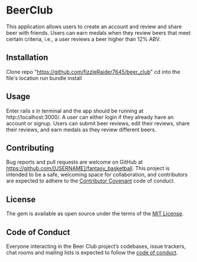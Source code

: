 # BeerClub

This application allows users to create an account and review and share beer with
friends. Users can earn medals when they review beers that meet certain criteria,
i.e., a user reviews a beer higher than 12% ABV.

## Installation

Clone repo "https://github.com/fizzleRaider7645/beer_club"
cd into the file's location
run bundle install

## Usage

Enter rails s in terminal and the app should be running at http://localhost:3000/.
A user can either login if they already have an account or signup. Users can
submit beer reviews, edit their reviews, share their reviews,
and earn medals as they review different beers.

## Contributing

Bug reports and pull requests are welcome on GitHub at
https://github.com/[USERNAME]/fantasy_basketball. This project is intended to be
a safe, welcoming space for collaboration, and contributors are expected to
adhere to the [Contributor Covenant](http://contributor-covenant.org) code of conduct.

## License

The gem is available as open source under the terms of the
[MIT License](https://opensource.org/licenses/MIT).

## Code of Conduct

Everyone interacting in the Beer Club project’s codebases, issue
trackers, chat rooms and mailing lists is expected to follow the
[code of conduct](https://github.com/[USERNAME]/beer_club/blob/master/CODE_OF_CONDUCT.md).
